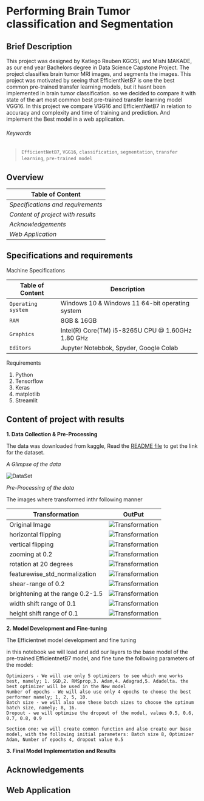 # Performing Brain Tumor classification and Segmentation

## Brief Description

This project was designed by Katlego Reuben KGOSI, and Mishi MAKADE, as our end year Bachelors degree in Data Science Capstone Project. The project classifies brain tumor MRI images, and segments the images. This project was motivated by seeing that EfficientNetB7 is one the best common pre-trained transfer learning models, but it hasnt been implemented in brain tumor classification. so we decided to compare it with state of the art most common best pre-trained transfer learning model VGG16. In this project we compare VGG16 and EfficientNetB7 in relation to accuracy and complexity and time of training and prediction. And implement the Best model in a web application.

###### _Keywords_
> `EfficientNetB7`, `VGG16`, `classification`,  `segmentation`, `transfer learning`, `pre-trained model`

## Overview

| **Table of Content**              | 
| --------------------------------- | 
| _Specifications and requirements_ | 
| _Content of project with results_ | 
| _Acknowledgements_                | 
| _Web Application_                 | 

## Specifications and requirements

Machine Specifications

| **Table of Content**   |   **Description**                                   |
| ---------------------- |  -------------------------------------------------- |
| `Operating system`     | Windows 10 & Windows 11 64-bit operating system     |
| `RAM`                  | 8GB & 16GB                                          |
| `Graphics`             | Intel(R) Core(TM) i5-8265U CPU @ 1.60GHz   1.80 GHz |
| `Editors`              | Jupyter Notebbok, Spyder, Google Colab              |

Requirements

1. Python
2. Tensorflow
3. Keras
4. matplotlib
5. Streamlit

## Content of project with results

**1. Data Collection & Pre-Processing**

The data was downloaded from kaggle, Read the [README file](Documents/README.md) to get the link for the dataset.

_A Glimpse of the data_

![DataSet](/README-images/DataSet.png)

_Pre-Processing of the data_

The images where transformed inthr following manner

| **Transformation**               |   **OutPut**                                     |
| -------------------------------- |  ----------------------------------------------- |
| Original Image                   | ![Transformation](/README-images/original.png)   |
| horizontal flipping              | ![Transformation](/README-images/horizontal.png) |
| vertical flipping                | ![Transformation](/README-images/vertical.png)   |
| zooming at 0.2                   | ![Transformation](/README-images/zoom.png)       |
| rotation at 20 degrees           | ![Transformation](/README-images/rotation.png)   |
| featurewise_std_normalization    | ![Transformation](/README-images/featurewise.png)|
| shear-range of 0.2               | ![Transformation](/README-images/shear.png)      |
| brightening at the range 0.2-1.5 | ![Transformation](/README-images/brightness.png) |
| width shift range of 0.1         | ![Transformation](/README-images/width.png)      |
| height shift range of 0.1        | ![Transformation](/README-images/height.png)     |


**2. Model Development and Fine-tuning**

The Efficientnet model development and fine tuning

in this notebook we will load and add our layers to the base model of the pre-trained EfficientnetB7 model, and fine tune the following parameters of the model:

    Optimizers - We will use only 5 optimizers to see which one works best, namely; 1. SGD,2. RMSprop,3. Adam,4. Adagrad,5. Adadelta. the best optimizer will be used in the New model
    Number of epochs - We will also use only 4 epochs to choose the best performer namely; 1, 2, 5, 10.
    Batch size - we will also use these batch sizes to choose the optimum batch size, namely; 8, 16.
    Dropout - we will optimise the dropout of the model, values 0.5, 0.6, 0.7, 0.8, 0.9

    Section one: we will create common function and also create our base model, with the following initial parameters: Batch size 8, Optimizer Adam, Number of epochs 4, dropout value 0.5

**3. Final Model Implementation and Results**


## Acknowledgements

## Web Application
